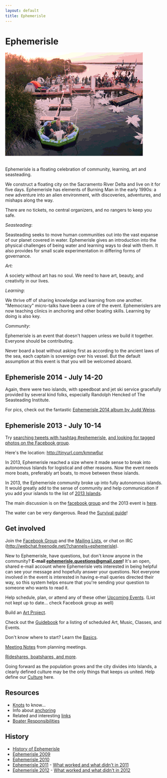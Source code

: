 ```yaml
---
layout: default
title: Ephemerisle
---
```


<!-- Keep this page short and simple! Making it longer won't make people more likely to come. Use subpages, or even better make the ones we already have longer and prettier! -->

Ephemerisle
===========

<div class="thumb tright"><div class="thumbinner" style="width:442px;"><a href="/images/Home-animated-gif.gif" class="image" title="Ephemerisle 2009"><img alt="" src="/images/home-animated-gif.gif" width="440" height="330" border="0" class="thumbimage" /></a>  <div class="thumbcaption"><div class="magnify"><a href="/wiki/File:Home-animated-gif.gif" class="internal" title="Enlarge"><img src="/w/skins/common/images/magnify-clip.png" width="15" height="11" alt="" /></a></div></div></div></div>

Ephemerisle is a floating celebration of community, learning, art and
seasteading.

We construct a floating city on the Sacramento River Delta and live on
it for five days. Ephemerisle has elements of Burning Man in the early
1990s: a new adventure into an alien environment, with discoveries,
adventures, and mishaps along the way.

There are no tickets, no central organizers, and no rangers to keep you
safe.

*Seasteading*:

Seasteading seeks to move human communities out into the vast expanse of
our planet covered in water. Ephemerisle gives an introduction into the
physical challenges of being water and learning ways to deal with them.
It also provides for small scale experimentation in differing forms of
governance.

*Art:*

A society without art has no soul. We need to have art, beauty, and
creativity in our lives.

*Learning*:

We thrive off of sharing knowledge and learning from one another.
"Memocracy" micro-talks have been a core of the event. Ephemerislers are
now teaching clinics in anchoring and other boating skills. Learning by
doing is also key.

*Community*:

Ephemerisle is an event that doesn't happen unless we build it together.
Everyone should be contributing.

Never board a boat without asking first as according to the ancient laws
of the sea, each captain is sovereign over his vessel. But the default
assumption at this event is that you will be welcomed aboard.


Ephemerisle 2014 - July 14-20
-----------------------------
Again, there were two islands, with speedboat and jet ski service gracefully provided by several kind folks, especially Randolph Hencked of The Seasteading Institute.

For pics, check out the fantastic [Ephemerisle 2014 album by Judd Weiss](https://www.facebook.com/juddweiss/media_set?set=a.10152695375805763.1073741948.544700762).

Ephemerisle 2013 - July 10-14
-----------------------------

Try [searching tweets with hashtag
\#ephemerisle](https://twitter.com/search?q=%23ephemerisle), [and
looking for tagged photos on the Facebook
group](https://www.facebook.com/events/374789335951171/).

Here's the location: <http://tinyurl.com/kmnw6ur>

In 2013, Ephemerisle reached a size where it made sense to break into
autonomous Islands for logistical and other reasons. Now the event needs
more boats, preferably art boats, to move between these islands.

In 2013, the Ephemerisle community broke up into fully autonomous
islands. It would greatly add to the sense of community and help
communication if you add your islands to the list of [2013
Islands](2013-islands.html).

The main discussion is on the [facebook
group](http://www.facebook.com/groups/notephemerisle/) and the 2013
event is [here](http://www.facebook.com/events/374789335951171/).

The water can be very dangerous. Read the [Survival
guide](survival-guide.html)!

Get involved
------------

Join the [Facebook
Group](http://www.facebook.com/home.php?sk=group_105172679576340) and
the [Mailing Lists](mailing-lists.html), or chat on IRC
([<http://webchat.freenode.net/?channels=ephemerisle>](http://webchat.freenode.net/?channels=ephemerisle)).

New to Ephemerisle, have questions, but don't know anyone in the
community? **E-mail ephemerisle.questions@gmail.com!** It's an open,
shared e-mail account where Ephemerisle vets interested in being helpful
can see your message and hopefully answer your questions. Not everyone
involved in the event is interested in having e-mail queries directed
their way, so this system helps ensure that you're sending your question
to someone who wants to read it.

Help schedule, plan, or attend any of these other [Upcoming
Events](upcoming-events.html). (List not kept up to date... check
Facebook group as well)

Build an [Art Project](art-project.html).

Check out the [Guidebook](guidebook.html) for a listing of scheduled
Art, Music, Classes, and Events.

Don't know where to start? Learn the [Basics](basics.html).

[Meeting Notes](meeting-notes.html) from planning meetings.

[Rideshares, boatshares, and more](coordination-between-attendees.html).

Going forward as the population grows and the city divides into Islands,
a clearly defined culture may be the only things that keeps us united.
Help define our [Culture](culture.html) here.

Resources
---------

-   [Knots](knots.html) to know...
-   Info about [anchoring](anchoring.html)
-   Related and interesting [links](links.html)
-   [Boater Responsibilities](boater-responsibilities.html)

History
-------

-   [History of Ephemerisle](history-of-ephemerisle.html)
-   [Ephemerisle 2009](ephemerisle-2009.html)
-   [Ephemerisle 2010](ephemerisle-2010.html)
-   [Ephemerisle 2011](ephemerisle-2011.html) - [What worked and what
    didn't in 2011](what-worked-and-what-didn't-in-2011.html)
-   [Ephemerisle 2012](ephemerisle-2012.html) - [What worked and what
    didn't in 2012](what-worked-and-what-didn't-in-2012.html)

